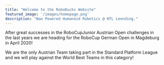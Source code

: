 ```yaml
---
title: "Welcome to the RoboDucks Website"
featured_image: '/images/homepage.png'
description: "Nao Powered Humanoid Robotics @ HTL Leonding."
---
```

After great successes in  the RoboCupJunior Austrian Open challenges in the last years we are heading for the RoboCup German Open in Magdeburg in April 2020!

We are the only Austrian Team taking part in the Standard Platform League and we will play against the World Best Teams in this category!
